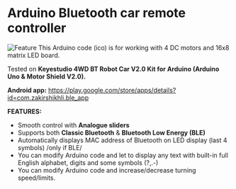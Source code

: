 # Arduino Bluetooth car remote controller
![Feature](https://github.com/shikhli/Arduino-4WD-Bluetooth-Car-Code/assets/105371830/f12b0c75-43ab-4106-85c2-d9dc702df93a)
This Arduino code (ico) is for working with 4 DC motors and 16x8 matrix LED board.

Tested on **Keyestudio 4WD BT Robot Car V2.0 Kit for Arduino (Arduino Uno & Motor Shield V2.0).**

**Android app:**
https://play.google.com/store/apps/details?id=com.zakirshikhli.ble_app

**FEATURES:**
* Smooth control with **Analogue sliders**
* Supports both **Classic Bluetooth** & **Bluetooth Low Energy (BLE)**
* Automatically displays MAC address of Bluetooth on LED display (last 4 symbols) /only if BLE/
* You can modify Arduino code and let to display any text with built-in full English alphabet, digits and some symbols (?,.-)
* You can modify Arduino code and increase/decrease turning speed/limits.

